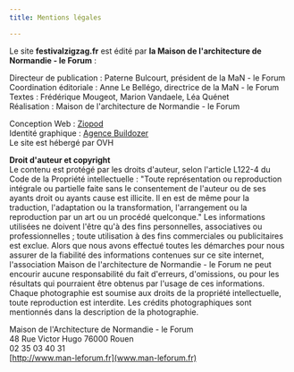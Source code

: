 ```yaml
---
title: Mentions légales

---
```

Le site **festivalzigzag.fr** est édité par **la Maison de l'architecture de Normandie - le Forum** :

Directeur de publication : Paterne Bulcourt, président de la MaN - le Forum  
Coordination éditoriale : Anne Le Bellégo, directrice de la MaN - le Forum  
Textes : Frédérique Mougeot, Marion Vandaele, Léa Quénet  
Réalisation : Maison de l'architecture de Normandie - le Forum

Conception Web : [Ziopod](https://github.com/ziopod)  
Identité graphique : [Agence Buildozer](http://www.buildozer.fr/)  
Le site est hébergé par OVH

**Droit d'auteur et copyright**  
Le contenu est protégé par les droits d'auteur, selon l'article L122-4 du Code de la Propriété intellectuelle : "Toute représentation ou reproduction intégrale ou partielle faite sans le consentement de l'auteur ou de ses ayants droit ou ayants cause est illicite. Il en est de même pour la traduction, l'adaptation ou la transformation, l'arrangement ou la reproduction par un art ou un procédé quelconque."
Les informations utilisées ne doivent l'être qu'à des fins personnelles, associatives ou professionnelles ; toute utilisation à des fins commerciales ou publicitaires est exclue.
Alors que nous avons effectué toutes les démarches pour nous assurer de la fiabilité des informations contenues sur ce site internet, l'association Maison de l'architecture de Normandie - le Forum ne peut encourir aucune responsabilité du fait d'erreurs, d'omissions, ou pour les résultats qui pourraient être obtenus par l'usage de ces informations.
Chaque photographie est soumise aux droits de la propriété intellectuelle, toute reproduction est interdite. Les crédits photographiques sont mentionnés dans la description de la photographie.

Maison de l'Architecture de Normandie - le Forum  
48 Rue Victor Hugo 76000 Rouen  
02 35 03 40 31  
[http://www.man-leforum.fr](www.man-leforum.fr)